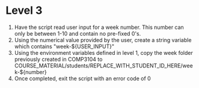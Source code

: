 # Level 3

1. Have the script read user input for a week number. This number can only be between 1-10 and contain no pre-fixed 0's.
2. Using the numerical value provided by the user, create a string variable which contains "week-${USER_INPUT}"
3. Using the environment variables defined in level 1, copy the week folder previously created in COMP3104 to COURSE_MATERIAL/students/REPLACE_WITH_STUDENT_ID_HERE/week-${number}
4. Once completed, exit the script with an error code of 0
